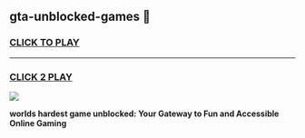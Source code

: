 
## gta-unblocked-games 👋
<h3>
<a href="https://premium.freeplayer.one?title=gta-unblocked-games&ref=14F">CLICK TO PLAY</a></h3>
<hr>

<h3>
<a href="https://premium.freeplayer.one?title=gta-unblocked-games&ref=14F">CLICK 2 PLAY</a>
  
</h3>

<a href="https://premium.freeplayer.one?title=gta-unblocked-games&ref=12F/"><img src="https://clearcache.store/games.png"></a>


**worlds hardest game unblocked: Your Gateway to Fun and Accessible Online Gaming**
